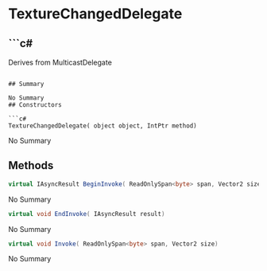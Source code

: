 # TextureChangedDelegate

## ```c#
Derives from MulticastDelegate
```

## Summary

No Summary
## Constructors

```c#
TextureChangedDelegate( object object, IntPtr method) 
```
No Summary
## Methods

```c#
virtual IAsyncResult BeginInvoke( ReadOnlySpan<byte> span, Vector2 size, AsyncCallback callback, object object) 
```
No Summary
```c#
virtual void EndInvoke( IAsyncResult result) 
```
No Summary
```c#
virtual void Invoke( ReadOnlySpan<byte> span, Vector2 size) 
```
No Summary
